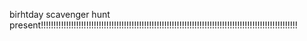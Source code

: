   birhtday scavenger hunt present!!!!!!!!!!!!!!!!!!!!!!!!!!!!!!!!!!!!!!!!!!!!!!!!!!!!!!!!!!!!!!!!!!!!!!!!!!!!!!!!!!!!!!!!!!!!!!!!!!!!!!
